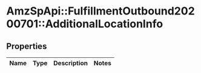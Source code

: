 # AmzSpApi::FulfillmentOutbound20200701::AdditionalLocationInfo

## Properties
Name | Type | Description | Notes
------------ | ------------- | ------------- | -------------

